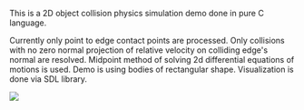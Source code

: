 This is a 2D object collision physics simulation demo done in pure C language.

Currently only point to edge contact points are processed.
Only collisions with no zero normal projection of relative
    velocity on colliding edge's normal  are resolved.
Midpoint method of solving 2d differential equations of motions is used.
Demo is using bodies of rectangular shape.
Visualization is done via SDL library.

![](2dsim_latest_cut.gif)